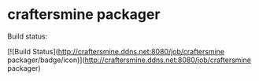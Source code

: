 # craftersmine packager
Build status:

[![Build Status](http://craftersmine.ddns.net:8080/job/craftersmine packager/badge/icon)](http://craftersmine.ddns.net:8080/job/craftersmine packager)
